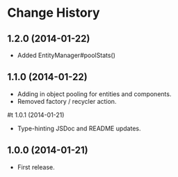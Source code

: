 # Change History

## 1.2.0 (2014-01-22)

* Added EntityManager#poolStats()

## 1.1.0 (2014-01-22)

* Adding in object pooling for entities and components.
* Removed factory / recycler action.

#t 1.0.1 (2014-01-21)

* Type-hinting JSDoc and README updates.

## 1.0.0 (2014-01-21)

* First release.
